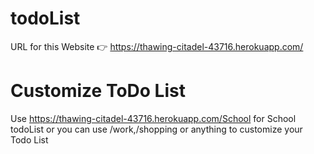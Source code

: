 # todoList
URL for this Website 👉
https://thawing-citadel-43716.herokuapp.com/

# Customize ToDo List
Use https://thawing-citadel-43716.herokuapp.com/School for School todoList or you can use /work,/shopping or anything to customize your Todo List
